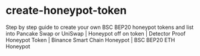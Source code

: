 # create-honeypot-token
Step by step guide to create your own BSC BEP20 honeypot tokens and list into Pancake Swap or UniSwap | Honeypot off on token | Detector Proof Honeypot Token | Binance Smart Chain Honeypot | BSC BEP20 ETH Honeypot
